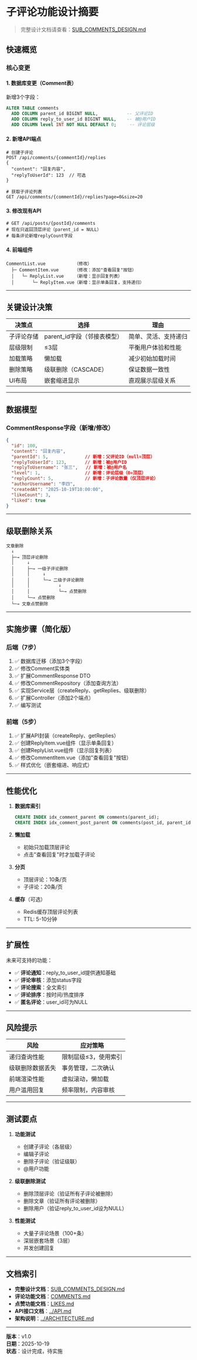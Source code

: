 # 子评论功能设计摘要

> 完整设计文档请查看：[SUB_COMMENTS_DESIGN.md](./SUB_COMMENTS_DESIGN.md)

## 快速概览

### 核心变更

#### 1. 数据库变更（Comment表）

新增3个字段：

```sql
ALTER TABLE comments 
  ADD COLUMN parent_id BIGINT NULL,           -- 父评论ID
  ADD COLUMN reply_to_user_id BIGINT NULL,    -- 被@用户ID
  ADD COLUMN level INT NOT NULL DEFAULT 0;     -- 评论层级
```

#### 2. 新增API端点

```http
# 创建子评论
POST /api/comments/{commentId}/replies
{
  "content": "回复内容",
  "replyToUserId": 123  // 可选
}

# 获取子评论列表
GET /api/comments/{commentId}/replies?page=0&size=20
```

#### 3. 修改现有API

```http
# GET /api/posts/{postId}/comments
# 现在只返回顶层评论（parent_id = NULL）
# 每条评论新增replyCount字段
```

#### 4. 前端组件

```
CommentList.vue           （修改）
  ├─ CommentItem.vue      （修改：添加"查看回复"按钮）
  │   └─ ReplyList.vue    （新增：显示回复列表）
  │       └─ ReplyItem.vue（新增：显示单条回复，支持递归）
```

---

## 关键设计决策

| 决策点 | 选择 | 理由 |
|--------|------|------|
| 子评论存储 | parent_id字段（邻接表模型） | 简单、灵活、支持递归 |
| 层级限制 | ≤3层 | 平衡用户体验和性能 |
| 加载策略 | 懒加载 | 减少初始加载时间 |
| 删除策略 | 级联删除（CASCADE） | 保证数据一致性 |
| UI布局 | 嵌套缩进显示 | 直观展示层级关系 |

---

## 数据模型

### CommentResponse字段（新增/修改）

```json
{
  "id": 100,
  "content": "回复内容",
  "parentId": 5,              // 新增：父评论ID（null=顶层）
  "replyToUserId": 123,       // 新增：被@用户ID
  "replyToUsername": "张三",   // 新增：被@用户名
  "level": 1,                 // 新增：评论层级（0=顶层）
  "replyCount": 5,            // 新增：子评论数量（仅顶层评论）
  "authorUsername": "李四",
  "createdAt": "2025-10-19T10:00:00",
  "likeCount": 3,
  "liked": true
}
```

---

## 级联删除关系

```
文章删除
  ↓
  ├─→ 顶层评论删除
  │     ↓
  │     ├─→ 一级子评论删除
  │     │     ↓
  │     │     └─→ 二级子评论删除
  │     │           ↓
  │     │           └─→ 点赞删除
  │     └─→ 点赞删除
  └─→ 文章点赞删除
```

---

## 实施步骤（简化版）

### 后端（7步）

1. ✅ 数据库迁移（添加3个字段）
2. ✅ 修改Comment实体类
3. ✅ 扩展CommentResponse DTO
4. ✅ 修改CommentRepository（添加查询方法）
5. ✅ 实现Service层（createReply、getReplies、级联删除）
6. ✅ 扩展Controller（添加2个端点）
7. ✅ 编写测试

### 前端（5步）

1. ✅ 扩展API封装（createReply、getReplies）
2. ✅ 创建ReplyItem.vue组件（显示单条回复）
3. ✅ 创建ReplyList.vue组件（显示回复列表）
4. ✅ 修改CommentItem.vue（添加"查看回复"按钮）
5. ✅ 样式优化（嵌套缩进、响应式）

---

## 性能优化

1. **数据库索引**
   ```sql
   CREATE INDEX idx_comment_parent ON comments(parent_id);
   CREATE INDEX idx_comment_post_parent ON comments(post_id, parent_id);
   ```

2. **懒加载**
   - 初始只加载顶层评论
   - 点击"查看回复"时才加载子评论

3. **分页**
   - 顶层评论：10条/页
   - 子评论：20条/页

4. **缓存**（可选）
   - Redis缓存顶层评论列表
   - TTL: 5-10分钟

---

## 扩展性

未来可支持的功能：

- ✅ **评论通知**：reply_to_user_id提供通知基础
- ✅ **评论审核**：添加status字段
- ✅ **评论搜索**：全文索引
- ✅ **评论排序**：按时间/热度排序
- ✅ **匿名评论**：user_id可为NULL

---

## 风险提示

| 风险 | 应对策略 |
|------|---------|
| 递归查询性能 | 限制层级≤3，使用索引 |
| 级联删除数据丢失 | 事务管理，二次确认 |
| 前端渲染性能 | 虚拟滚动，懒加载 |
| 用户滥用回复 | 频率限制，内容审核 |

---

## 测试要点

1. **功能测试**
   - 创建子评论（各层级）
   - 编辑子评论
   - 删除子评论（验证级联）
   - @用户功能

2. **级联删除测试**
   - 删除顶层评论（验证所有子评论被删除）
   - 删除文章（验证所有评论被删除）
   - 删除用户（验证reply_to_user_id设为NULL）

3. **性能测试**
   - 大量子评论场景（100+条）
   - 深层嵌套场景（3层）
   - 并发创建回复

---

## 文档索引

- **完整设计文档**：[SUB_COMMENTS_DESIGN.md](./SUB_COMMENTS_DESIGN.md)
- **评论功能文档**：[COMMENTS.md](./COMMENTS.md)
- **点赞功能文档**：[LIKES.md](./LIKES.md)
- **API接口文档**：[../API.md](../API.md)
- **架构说明**：[../ARCHITECTURE.md](../ARCHITECTURE.md)

---

**版本**：v1.0  
**日期**：2025-10-19  
**状态**：设计完成，待实施
